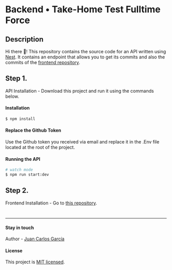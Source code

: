 # Backend • Take-Home Test Fulltime Force

## Description
Hi there 🙌!
This repository contains the source code for an API written using [Nest](https://github.com/nestjs/nest).
It contains an endpoint that allows you to get its commits and also the commits of the [frontend repository](https://github.com/jgarciajovel/get-commits-frontend).

## Step 1.
API Installation - Download this project and run it using the commands below.

#### Installation

```bash
$ npm install
```

#### Replace the Github Token
Use the Github token you received via email and replace it in the .Env file located at the root of the project.

#### Running the API

```bash
# watch mode
$ npm run start:dev
```

## Step 2.
Frontend Installation - Go to [this repository](https://github.com/jgarciajovel/get-commits-frontend).

#
#
-----
#### Stay in touch

Author - [Juan Carlos García](mailto:jc.garciajovel@gmail.com)

#### License

This project is [MIT licensed](LICENSE).
